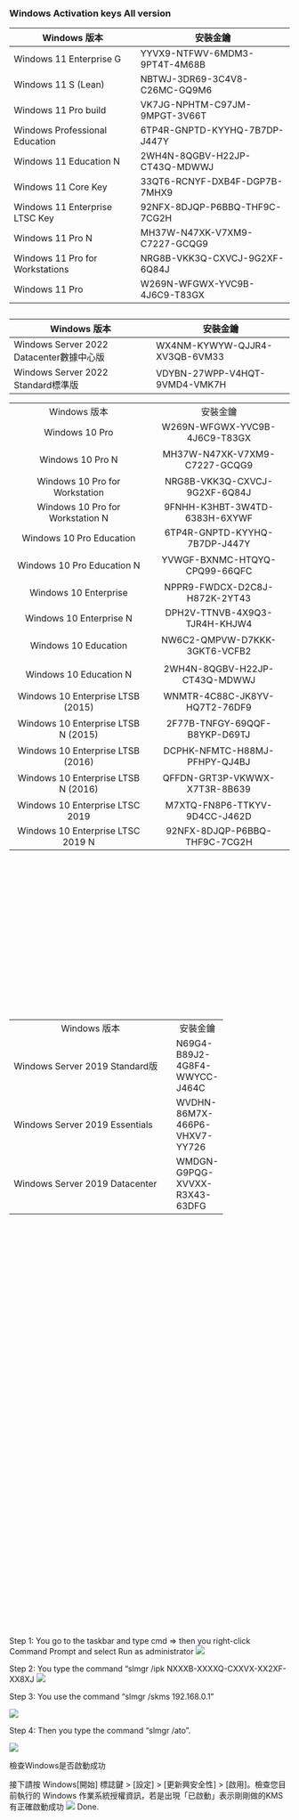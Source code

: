 </p><h3>Windows  Activation keys All version</h3><table id="tablepress-12" class="tablepress tablepress-id-12"><thead><tr class="row-1"><th class="column-1">Windows 版本 </th><th class="column-2">安裝金鑰</th></tr></thead><tbody><tr class="row-2"><td class="column-1">Windows 11 Enterprise G</td><td class="column-2"> YYVX9-NTFWV-6MDM3-9PT4T-4M68B</td></tr><tr class="row-3"><td class="column-1">Windows 11 S (Lean)</td><td class="column-2">NBTWJ-3DR69-3C4V8-C26MC-GQ9M6</td></tr><tr class="row-4"><td class="column-1">Windows 11 Pro build</td><td class="column-2">VK7JG-NPHTM-C97JM-9MPGT-3V66T</td></tr><tr class="row-5"><td class="column-1">Windows Professional Education</td><td class="column-2">6TP4R-GNPTD-KYYHQ-7B7DP-J447Y</td></tr><tr class="row-6"><td class="column-1">Windows 11 Education N</td><td class="column-2"> 2WH4N-8QGBV-H22JP-CT43Q-MDWWJ</td></tr><tr class="row-7"><td class="column-1">Windows 11 Core Key</td><td class="column-2">33QT6-RCNYF-DXB4F-DGP7B-7MHX9</td></tr><tr class="row-8"><td class="column-1">Windows 11 Enterprise LTSC Key</td><td class="column-2">92NFX-8DJQP-P6BBQ-THF9C-7CG2H</td></tr><tr class="row-9"><td class="column-1">Windows 11 Pro N</td><td class="column-2">MH37W-N47XK-V7XM9-C7227-GCQG9</td></tr><tr class="row-10"><td class="column-1">Windows 11 Pro for Workstations</td><td class="column-2">NRG8B-VKK3Q-CXVCJ-9G2XF-6Q84J</td></tr><tr class="row-11"><td class="column-1">Windows 11 Pro </td><td class="column-2">W269N-WFGWX-YVC9B-4J6C9-T83GX</td></tr></tbody></table>

<table class="table">
<caption class="visually-hidden"></caption>
<thead>
<tr>
<th>Windows 版本 </th>
<th>安裝金鑰</th>
</tr>
</thead>
<tbody>
<tr>
<td>Windows Server 2022 Datacenter數據中心版</td>
<td>WX4NM-KYWYW-QJJR4-XV3QB-6VM33</td>
</tr>
<tr>
<td>Windows Server 2022 Standard標準版</td>
<td>VDYBN-27WPP-V4HQT-9VMD4-VMK7H</td>
</tr>
</tbody>
</table>
</div>
<p><span id="ezoic-pub-ad-placeholder-147" class="ezoic-adpicker-ad"></span></p>          <nav class="pagination group">
</nav><!--/.pagination-->
</div>



<table style="height: 1092px;">
<tbody>
<tr style="height: 26px;">
<td style="text-align: center; width: 276px; height: 26px;">Windows 版本</td>
<td style="text-align: center; width: 68px; height: 26px;">安裝金鑰</td>

</tr>
<tr style="height: 26px;">
<td style="text-align: center; width: 276px; height: 26px;">Windows 10 Pro</td>
<td style="text-align: center; width: 288px; height: 26px;">W269N-WFGWX-YVC9B-4J6C9-T83GX</td>
</tr>
<tr style="height: 52px;">
<td style="text-align: center; width: 276px; height: 52px;">Windows 10 Pro N</td>
<td style="text-align: center; width: 288px; height: 52px;">MH37W-N47XK-V7XM9-C7227-GCQG9</td>
</tr>
<tr style="height: 26px;">
<td style="text-align: center; width: 276px; height: 26px;">Windows 10 Pro for Workstation</td>
<td style="text-align: center; width: 288px; height: 26px;">NRG8B-VKK3Q-CXVCJ-9G2XF-6Q84J</td>
</tr>
<tr style="height: 26px;">
<td style="text-align: center; width: 276px; height: 26px;">Windows 10 Pro for Workstation N</td>
<td style="text-align: center; width: 288px; height: 26px;">9FNHH-K3HBT-3W4TD-6383H-6XYWF</td>
</tr>
<tr style="height: 26px;">
<td style="text-align: center; width: 276px; height: 26px;">Windows 10 Pro Education</td>
<td style="text-align: center; width: 288px; height: 26px;">6TP4R-GNPTD-KYYHQ-7B7DP-J447Y</td>
</tr>
<tr style="height: 52px;">
<td style="text-align: center; width: 276px; height: 52px;">Windows 10 Pro Education N</td>
<td style="text-align: center; width: 288px; height: 52px;">YVWGF-BXNMC-HTQYQ-CPQ99-66QFC</td>
</tr>
<tr style="height: 26px;">
<td style="text-align: center; width: 276px; height: 26px;">Windows 10 Enterprise</td>
<td style="text-align: center; width: 288px; height: 26px;">NPPR9-FWDCX-D2C8J-H872K-2YT43</td>
</tr>
<tr style="height: 26px;">
<td style="text-align: center; width: 276px; height: 26px;">Windows 10 Enterprise N</td>
<td style="text-align: center; width: 288px; height: 26px;">DPH2V-TTNVB-4X9Q3-TJR4H-KHJW4</td>
</tr>
<tr style="height: 52px;">
<td style="text-align: center; width: 276px; height: 52px;">Windows 10 Education</td>
<td style="text-align: center; width: 288px; height: 52px;">NW6C2-QMPVW-D7KKK-3GKT6-VCFB2</td>
</tr>
<tr style="height: 52px;">
<td style="text-align: center; width: 276px; height: 52px;">Windows 10 Education N</td>
<td style="text-align: center; width: 288px; height: 52px;">2WH4N-8QGBV-H22JP-CT43Q-MDWWJ</td>
</tr>
<tr style="height: 26px;">
<td style="text-align: center; width: 276px; height: 26px;">Windows 10 Enterprise LTSB (2015)</td>
<td style="text-align: center; width: 288px; height: 26px;">WNMTR-4C88C-JK8YV-HQ7T2-76DF9</td>
</tr>
<tr style="height: 52px;">
<td style="text-align: center; width: 276px; height: 52px;">Windows 10 Enterprise LTSB N (2015)</td>
<td style="text-align: center; width: 288px; height: 52px;">2F77B-TNFGY-69QQF-B8YKP-D69TJ</td>
</tr>
<tr style="height: 26px;">
<td style="text-align: center; width: 276px; height: 26px;">Windows 10 Enterprise LTSB (2016)</td>
<td style="text-align: center; width: 288px; height: 26px;">DCPHK-NFMTC-H88MJ-PFHPY-QJ4BJ</td>
</tr>
<tr style="height: 52px;">
<td style="text-align: center; width: 276px; height: 52px;">Windows 10 Enterprise LTSB N (2016)</td>
<td style="text-align: center; width: 288px; height: 52px;">QFFDN-GRT3P-VKWWX-X7T3R-8B639</td>
</tr>
<tr style="height: 26px;">
<td style="text-align: center; width: 276px; height: 26px;">Windows 10 Enterprise LTSC 2019</td>
<td style="text-align: center; width: 288px; height: 26px;">M7XTQ-FN8P6-TTKYV-9D4CC-J462D</td>
</tr>
<tr>
<td style="text-align: center; width: 276px;">Windows 10 Enterprise LTSC 2019 N</td>
<td style="text-align: center; width: 288px;">92NFX-8DJQP-P6BBQ-THF9C-7CG2H</td>
</tbody>
</table>
</div>
<p><span id="ezoic-pub-ad-placeholder-147" class="ezoic-adpicker-ad"></span></p>          <nav class="pagination group">
</nav><!--/.pagination-->
</div>


<table style="height: 1092px;">
<tbody>
<tr style="height: 26px;">
<td style="text-align: center; width: 276px; height: 26px;">Windows 版本</td>
<td style="text-align: center; width: 68px; height: 26px;">安裝金鑰</td>

</tr>
<tr style="height: 26px;">
<td>Windows Server 2019 Standard版</td>
<td>N69G4-B89J2-4G8F4-WWYCC-J464C </td>
</tr>
<tr>
<td>Windows Server 2019 Essentials</td>
<td>WVDHN-86M7X-466P6-VHXV7-YY726</td>
</tr>
<td>Windows Server 2019 Datacenter</td>
<td>WMDGN-G9PQG-XVVXX-R3X43-63DFG</td>
</tr>
</div>
<p><span id="ezoic-pub-ad-placeholder-147" class="ezoic-adpicker-ad"></span></p>          <nav class="pagination group">
</nav><!--/.pagination-->
</div>


</tr>
</tbody>
</table>
</div>
<p><span id="ezoic-pub-ad-placeholder-147" class="ezoic-adpicker-ad"></span></p>          <nav class="pagination group">
</nav><!--/.pagination-->
</div>
Step 1: You go to the taskbar and type cmd => then you right-click Command Prompt and select Run as administrator
<img alt="      " src="https://i.ibb.co/m8j8PrS/Virtual-Box-Windows-11-21-07-2021-16-48-16.png"/>



Step 2: You type the command “slmgr /ipk NXXXB-XXXXQ-CXXVX-XX2XF-XX8XJ
<img alt="    " src="https://i.ibb.co/3pzGXDL/Virtual-Box-Windows-11-21-07-2021-16-48-16.png"/>

Step 3: You use the command “slmgr /skms 192.168.0.1” 

<img alt="    " src="https://i.ibb.co/rkXvgKh/image.png"/>

Step 4: Then you type the command “slmgr /ato”.

<img alt="   " src="https://i.ibb.co/N3Rx9kK/2.png"/>

檢查Windows是否啟動成功

接下請按 Windows[開始] 標誌鍵  > [設定]  > [更新興安全性]  > [啟用]。檢查您目前執行的 Windows 作業系統授權資訊，若是出現「已啟動」表示剛剛做的KMS有正確啟動成功
<img alt="   " src="https://i.ibb.co/4T3JVHT/3.png"/>
Done.

</div>






